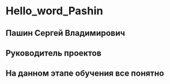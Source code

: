 # Hello_word_Pashin

## Пашин Сергей Владимирович

## Руководитель проектов

## На данном этапе обучения все понятно
